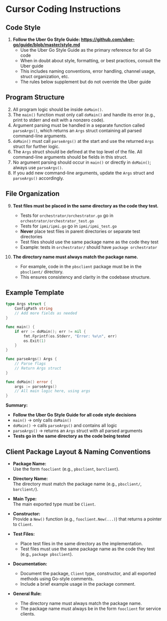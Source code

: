 # Cursor Coding Instructions

## Code Style

1. **Follow the Uber Go Style Guide: https://github.com/uber-go/guide/blob/master/style.md**
   - Use the Uber Go Style Guide as the primary reference for all Go code
   - When in doubt about style, formatting, or best practices, consult the Uber guide
   - This includes naming conventions, error handling, channel usage, struct organization, etc.
   - The rules below supplement but do not override the Uber guide

## Program Structure

2. All program logic should be inside `doMain()`.
3. The `main()` function must only call `doMain()` and handle its error (e.g., print to stderr and exit with a nonzero code).
4. Argument parsing must be handled in a separate function called `parseArgs()`, which returns an `Args` struct containing all parsed command-line arguments.
5. `doMain()` must call `parseArgs()` at the start and use the returned `Args` struct for further logic.
6. The `Args` struct should be defined at the top level of the file. All command-line arguments should be fields in this struct.
7. No argument parsing should occur in `main()` or directly in `doMain()`; always use `parseArgs()`.
8. If you add new command-line arguments, update the `Args` struct and `parseArgs()` accordingly.

## File Organization

9. **Test files must be placed in the same directory as the code they test.** 
   - Tests for `orchestrator/orchestrator.go` go in `orchestrator/orchestrator_test.go`
   - Tests for `ipmi/ipmi.go` go in `ipmi/ipmi_test.go`
   - **Never** place test files in parent directories or separate test directories
   - Test files should use the same package name as the code they test
   - Example: tests in `orchestrator/` should have `package orchestrator`

10. **The directory name must always match the package name.**
    - For example, code in the `pbsclient` package must be in the `pbsclient/` directory.
    - This ensures consistency and clarity in the codebase structure.

## Example Template
```go
type Args struct {
    ConfigPath string
    // Add more fields as needed
}

func main() {
    if err := doMain(); err != nil {
        fmt.Fprintf(os.Stderr, "Error: %v\n", err)
        os.Exit(1)
    }
}

func parseArgs() Args {
    // Parse flags
    // Return Args struct
}

func doMain() error {
    args := parseArgs()
    // All main logic here, using args
}
```

**Summary:**
- **Follow the Uber Go Style Guide for all code style decisions**
- `main()` → only calls `doMain()`
- `doMain()` → calls `parseArgs()` and contains all logic
- `parseArgs()` → returns an `Args` struct with all parsed arguments
- **Tests go in the same directory as the code being tested**

## Client Package Layout & Naming Conventions

- **Package Name:**  
  Use the form `fooclient` (e.g., `pbsclient`, `barclient`).

- **Directory Name:**  
  The directory must match the package name (e.g., `pbsclient/`, `barclient/`).

- **Main Type:**  
  The main exported type must be `Client`.

- **Constructor:**  
  Provide a `New()` function (e.g., `fooclient.New(...)`) that returns a pointer to `Client`.

- **Test Files:**  
  - Place test files in the same directory as the implementation.
  - Test files must use the same package name as the code they test (e.g., `package pbsclient`).

- **Documentation:**  
  - Document the package, `Client` type, constructor, and all exported methods using Go-style comments.
  - Include a brief example usage in the package comment.

- **General Rule:**  
  - The directory name must always match the package name.
  - The package name must always be in the form `fooclient` for service clients.
